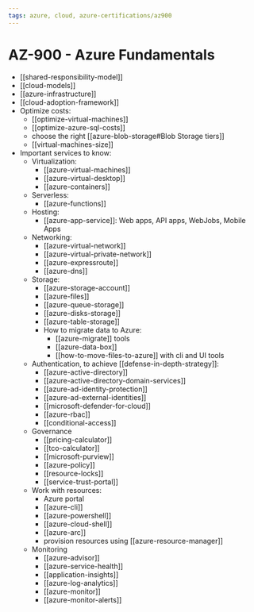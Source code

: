 ```yaml
---
tags: azure, cloud, azure-certifications/az900
---
```

# AZ-900 - Azure Fundamentals

- [[shared-responsibility-model]]
- [[cloud-models]]
- [[azure-infrastructure]]
- [[cloud-adoption-framework]]
- Optimize costs:
  - [[optimize-virtual-machines]]
  - [[optimize-azure-sql-costs]]
  - choose the right [[azure-blob-storage#Blob Storage tiers]]
  - [[virtual-machines-size]]
- Important services to know:
  - Virtualization:
    - [[azure-virtual-machines]]
    - [[azure-virtual-desktop]]
    - [[azure-containers]]
  - Serverless:
    - [[azure-functions]]
  - Hosting:
    - [[azure-app-service]]: Web apps, API apps, WebJobs, Mobile Apps
  - Networking:
    - [[azure-virtual-network]]
    - [[azure-virtual-private-network]]
    - [[azure-expressroute]]
    - [[azure-dns]]
  - Storage:
    - [[azure-storage-account]]
    - [[azure-files]]
    - [[azure-queue-storage]]
    - [[azure-disks-storage]]
    - [[azure-table-storage]]
    - How to migrate data to Azure:
      - [[azure-migrate]] tools
      - [[azure-data-box]]
      - [[how-to-move-files-to-azure]] with cli and UI tools
  - Authentication, to achieve [[defense-in-depth-strategy]]:
    - [[azure-active-directory]]
    - [[azure-active-directory-domain-services]]
    - [[azure-ad-identity-protection]]
    - [[azure-ad-external-identities]]
    - [[microsoft-defender-for-cloud]]
    - [[azure-rbac]]
    - [[conditional-access]]
  - Governance
    - [[pricing-calculator]]
    - [[tco-calculator]]
    - [[microsoft-purview]]
    - [[azure-policy]]
    - [[resource-locks]]
    - [[service-trust-portal]]
  - Work with resources:
    - Azure portal
    - [[azure-cli]]
    - [[azure-powershell]]
    - [[azure-cloud-shell]]
    - [[azure-arc]]
    - provision resources using [[azure-resource-manager]]
  - Monitoring
    - [[azure-advisor]]
    - [[azure-service-health]]
    - [[application-insights]]
    - [[azure-log-analytics]]
    - [[azure-monitor]]
    - [[azure-monitor-alerts]]
